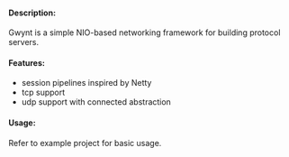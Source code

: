 #### Description:

Gwynt is a simple NIO-based networking framework for building protocol servers.

#### Features:

- session pipelines inspired by Netty
- tcp support
- udp support with connected abstraction

#### Usage:

Refer to example project for basic usage.